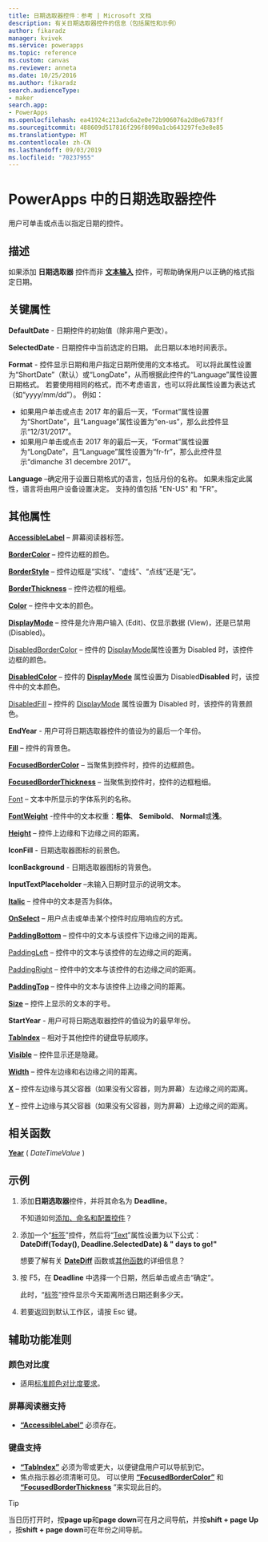 ```yaml
---
title: 日期选取器控件：参考 | Microsoft 文档
description: 有关日期选取器控件的信息（包括属性和示例）
author: fikaradz
manager: kvivek
ms.service: powerapps
ms.topic: reference
ms.custom: canvas
ms.reviewer: anneta
ms.date: 10/25/2016
ms.author: fikaradz
search.audienceType:
- maker
search.app:
- PowerApps
ms.openlocfilehash: ea41924c213adc6a2e0e72b906076a2d8e6783ff
ms.sourcegitcommit: 488609d517816f296f8090a1cb643297fe3e8e85
ms.translationtype: MT
ms.contentlocale: zh-CN
ms.lasthandoff: 09/03/2019
ms.locfileid: "70237955"
---
```

# <a name="date-picker-control-in-powerapps"></a>PowerApps 中的日期选取器控件
用户可单击或点击以指定日期的控件。

## <a name="description"></a>描述
如果添加 **日期选取器** 控件而非 **[文本输入](control-text-input.md)** 控件，可帮助确保用户以正确的格式指定日期。

## <a name="key-properties"></a>关键属性
**DefaultDate** - 日期控件的初始值（除非用户更改）。

**SelectedDate** - 日期控件中当前选定的日期。  此日期以本地时间表示。

**Format** - 控件显示日期和用户指定日期所使用的文本格式。 可以将此属性设置为“ShortDate”（默认）或“LongDate”，从而根据此控件的“Language”属性设置日期格式。 若要使用相同的格式，而不考虑语言，也可以将此属性设置为表达式（如“yyyy/mm/dd”）。 例如：

* 如果用户单击或点击 2017 年的最后一天，“Format”属性设置为“ShortDate”，且“Language”属性设置为“en-us”，那么此控件显示“12/31/2017”。
* 如果用户单击或点击 2017 年的最后一天，“Format”属性设置为“LongDate”，且“Language”属性设置为“fr-fr”，那么此控件显示“dimanche 31 decembre 2017”。

**Language** –确定用于设置日期格式的语言，包括月份的名称。 如果未指定此属性，语言将由用户设备设置决定。 支持的值包括 "EN-US" 和 "FR"。

## <a name="additional-properties"></a>其他属性
**[AccessibleLabel](properties-accessibility.md)** – 屏幕阅读器标签。

**[BorderColor](properties-color-border.md)** – 控件边框的颜色。

**[BorderStyle](properties-color-border.md)** – 控件边框是“实线”、“虚线”、“点线”还是“无”。

**[BorderThickness](properties-color-border.md)** – 控件边框的粗细。

**[Color](properties-color-border.md)** – 控件中文本的颜色。

**[DisplayMode](properties-core.md)** – 控件是允许用户输入 (Edit)、仅显示数据 (View)，还是已禁用 (Disabled)。

[DisabledBorderColor](properties-color-border.md) – 控件的 [DisplayMode](properties-core.md)属性设置为 Disabled 时，该控件边框的颜色。

**[DisabledColor](properties-color-border.md)** – 控件的 **[DisplayMode](properties-core.md)** 属性设置为 Disabled**Disabled** 时，该控件中的文本颜色。

[DisabledFill](properties-color-border.md) – 控件的 [DisplayMode](properties-core.md) 属性设置为 Disabled 时，该控件的背景颜色。

**EndYear** - 用户可将日期选取器控件的值设为的最后一个年份。

**[Fill](properties-color-border.md)** – 控件的背景色。

**[FocusedBorderColor](properties-color-border.md)** – 当聚焦到控件时，控件的边框颜色。

**[FocusedBorderThickness](properties-color-border.md)** – 当聚焦到控件时，控件的边框粗细。

[Font](properties-text.md) – 文本中所显示的字体系列的名称。

**[FontWeight](properties-text.md)** -控件中的文本权重：**粗体**、 **Semibold**、 **Normal**或**浅**。

**[Height](properties-size-location.md)** – 控件上边缘和下边缘之间的距离。

**IconFill** - 日期选取器图标的前景色。

**IconBackground** - 日期选取器图标的背景色。

**InputTextPlaceholder** –未输入日期时显示的说明文本。

**[Italic](properties-text.md)** – 控件中的文本是否为斜体。

**[OnSelect](properties-core.md)** – 用户点击或单击某个控件时应用响应的方式。

**[PaddingBottom](properties-size-location.md)** – 控件中的文本与该控件下边缘之间的距离。

[PaddingLeft](properties-size-location.md) – 控件中的文本与该控件的左边缘之间的距离。

[PaddingRight](properties-size-location.md) – 控件中的文本与该控件的右边缘之间的距离。

**[PaddingTop](properties-size-location.md)** – 控件中的文本与该控件上边缘之间的距离。

**[Size](properties-text.md)** – 控件上显示的文本的字号。

**StartYear** - 用户可将日期选取器控件的值设为的最早年份。

**[TabIndex](properties-accessibility.md)** – 相对于其他控件的键盘导航顺序。

**[Visible](properties-core.md)** – 控件显示还是隐藏。

**[Width](properties-size-location.md)** – 控件左边缘和右边缘之间的距离。

**[X](properties-size-location.md)** – 控件左边缘与其父容器（如果没有父容器，则为屏幕）左边缘之间的距离。

**[Y](properties-size-location.md)** – 控件上边缘与其父容器（如果没有父容器，则为屏幕）上边缘之间的距离。

## <a name="related-functions"></a>相关函数
**[Year](../functions/function-datetime-parts.md)** ( *DateTimeValue* )

## <a name="example"></a>示例
1. 添加**日期选取器**控件，并将其命名为 **Deadline**。

    不知道如何[添加、命名和配置控件](../add-configure-controls.md)？
2. 添加一个“[标签](control-text-box.md)”控件，然后将“[Text](properties-core.md)”属性设置为以下公式：
   <br>**DateDiff(Today(), Deadline.SelectedDate) & " days to go!"**

    想要了解有关 **[DateDiff](../functions/function-dateadd-datediff.md)** 函数或[其他函数](../formula-reference.md)的详细信息？
3. 按 F5，在 **Deadline** 中选择一个日期，然后单击或点击“确定”。

    此时，“[标签](control-text-box.md)”控件显示今天距离所选日期还剩多少天。
4. 若要返回到默认工作区，请按 Esc 键。


## <a name="accessibility-guidelines"></a>辅助功能准则
### <a name="color-contrast"></a>颜色对比度
* 适用[标准颜色对比度要求](../accessible-apps-color.md)。

### <a name="screen-reader-support"></a>屏幕阅读器支持
* **[“AccessibleLabel”](properties-accessibility.md)** 必须存在。

### <a name="keyboard-support"></a>键盘支持
* **[“TabIndex”](properties-accessibility.md)** 必须为零或更大，以便键盘用户可以导航到它。
* 焦点指示器必须清晰可见。 可以使用 **[“FocusedBorderColor”](properties-color-border.md)** 和 **[“FocusedBorderThickness](properties-color-border.md)** ”来实现此目的。

> [!TIP]
> 当日历打开时，按**page up**和**page down**可在月之间导航，并按**shift + page Up** ，按**shift + page down**可在年份之间导航。
